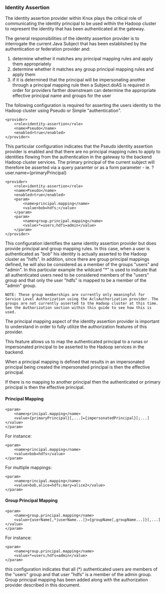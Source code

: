 <!---
   Licensed to the Apache Software Foundation (ASF) under one or more
   contributor license agreements.  See the NOTICE file distributed with
   this work for additional information regarding copyright ownership.
   The ASF licenses this file to You under the Apache License, Version 2.0
   (the "License"); you may not use this file except in compliance with
   the License.  You may obtain a copy of the License at

       http://www.apache.org/licenses/LICENSE-2.0

   Unless required by applicable law or agreed to in writing, software
   distributed under the License is distributed on an "AS IS" BASIS,
   WITHOUT WARRANTIES OR CONDITIONS OF ANY KIND, either express or implied.
   See the License for the specific language governing permissions and
   limitations under the License.
--->

### Identity Assertion ###
The identity assertion provider within Knox plays the critical role of communicating the identity principal to be used within the Hadoop cluster to represent the identity that has been authenticated at the gateway.

The general responsibilities of the identity assertion provider is to interrogate the current Java Subject that has been established by the authentication or federation provider and:

1. determine whether it matches any principal mapping rules and apply them appropriately
2. determine whether it matches any group principal mapping rules and apply them
3. if it is determined that the principal will be impersonating another through a principal mapping rule then a Subject.doAS is required in order for providers farther downstream can determine the appropriate effective principal name and groups for the user

The following configuration is required for asserting the users identity to the Hadoop cluster using Pseudo or Simple "authentication".

    <provider>
        <role>identity-assertion</role>
        <name>Pseudo</name>
        <enabled>true</enabled>
    </provider>

This particular configuration indicates that the Pseudo identity assertion provider is enabled and that there are no principal mapping rules to apply to identities flowing from the authentication in the gateway to the backend Hadoop cluster services. The primary principal of the current subject will therefore be asserted via a query paramter or as a form parameter - ie. ?user.name={primaryPrincipal}

    <provider>
        <role>identity-assertion</role>
        <name>Pseudo</name>
        <enabled>true</enabled>
        <param>
            <name>principal.mapping</name>
            <value>bob=hdfs;</value>
        </param>
        <param>
            <name>group.principal.mapping</name>
            <value>*=users;hdfs=admin</value>
        </param>
    </provider>

This configuration identifies the same identity assertion provider but does provide principal and group mapping rules. In this case, when a user is authenticated as "bob" his identity is actually asserted to the Hadoop cluster as "hdfs". In addition, since there are group principal mappings defined, he will also be considered as a member of the groups "users" and "admin". In this particular example the wildcard "*" is used to indicate that all authenticated users need to be considered members of the "users" group and that only the user "hdfs" is mapped to be a member of the "admin" group.

	NOTE: These group memberships are currently only meaningful for Service Level Authorization using the AclsAuthorization provider. The groups are not currently asserted to the Hadoop cluster at this time. See the Authorization section within this guide to see how this is used.

The principal mapping aspect of the identity assertion provider is important to understand in order to fully utilize the authorization features of this provider.

This feature allows us to map the authenticated principal to a runas or impersonated principal to be asserted to the Hadoop services in the backend.

When a principal mapping is defined that results in an impersonated principal being created the impersonated principal is then the effective principal.

If there is no mapping to another principal then the authenticated or primary principal is then the effective principal.

#### Principal Mapping ####

    <param>
        <name>principal.mapping</name>
        <value>{primaryPrincipal}[,...]={impersonatedPrincipal}[;...]</value>
    </param>

For instance:

    <param>
        <name>principal.mapping</name>
        <value>bob=hdfs</value>
    </param>

For multiple mappings:

    <param>
        <name>principal.mapping</name>
        <value>bob,alice=hdfs;mary=alice2</value>
    </param>

#### Group Principal Mapping ####

    <param>
        <name>group.principal.mapping</name>
        <value>{userName[,*|userName...]}={groupName[,groupName...]}[,...]</value>
    </param>

For instance:

    <param>
        <name>group.principal.mapping</name>
        <value>*=users;hdfs=admin</value>
    </param>

this configuration indicates that all (*) authenticated users are members of the "users" group and that user "hdfs" is a member of the admin group. Group principal mapping has been added along with the authorization provider described in this document.


